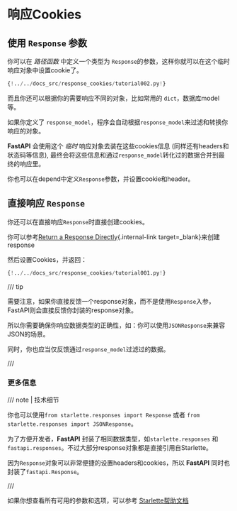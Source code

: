 # 响应Cookies

## 使用 `Response` 参数

你可以在 *路径函数* 中定义一个类型为 `Response`的参数，这样你就可以在这个临时响应对象中设置cookie了。

```Python hl_lines="1  8-9"
{!../../docs_src/response_cookies/tutorial002.py!}
```

而且你还可以根据你的需要响应不同的对象，比如常用的 `dict`，数据库model等。

如果你定义了 `response_model`，程序会自动根据`response_model`来过滤和转换你响应的对象。

**FastAPI** 会使用这个 *临时* 响应对象去装在这些cookies信息 (同样还有headers和状态码等信息), 最终会将这些信息和通过`response_model`转化过的数据合并到最终的响应里。

你也可以在depend中定义`Response`参数，并设置cookie和header。

## 直接响应 `Response`

你还可以在直接响应`Response`时直接创建cookies。

你可以参考[Return a Response Directly](response-directly.md){.internal-link target=_blank}来创建response

然后设置Cookies，并返回：

```Python hl_lines="10-12"
{!../../docs_src/response_cookies/tutorial001.py!}
```

/// tip

需要注意，如果你直接反馈一个response对象，而不是使用`Response`入参，FastAPI则会直接反馈你封装的response对象。

所以你需要确保你响应数据类型的正确性，如：你可以使用`JSONResponse`来兼容JSON的场景。

同时，你也应当仅反馈通过`response_model`过滤过的数据。

///

### 更多信息

/// note | 技术细节

你也可以使用`from starlette.responses import Response` 或者 `from starlette.responses import JSONResponse`。

为了方便开发者，**FastAPI** 封装了相同数据类型，如`starlette.responses` 和 `fastapi.responses`。不过大部分response对象都是直接引用自Starlette。

因为`Response`对象可以非常便捷的设置headers和cookies，所以 **FastAPI** 同时也封装了`fastapi.Response`。

///

如果你想查看所有可用的参数和选项，可以参考 <a href="https://www.starlette.io/responses/#set-cookie" class="external-link" target="_blank">Starlette帮助文档</a>
